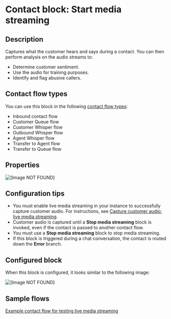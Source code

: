 # Contact block: Start media streaming<a name="start-media-streaming"></a>

## Description<a name="start-media-streaming-description"></a>

Captures what the customer hears and says during a contact\. You can then perform analysis on the audio streams to:
+ Determine customer sentiment\.
+ Use the audio for training purposes\.
+ Identify and flag abusive callers\.

## Contact flow types<a name="start-media-streaming-types"></a>

You can use this block in the following [contact flow types](create-contact-flow.md#contact-flow-types):
+ Inbound contact flow
+ Customer Queue flow
+ Customer Whisper flow
+ Outbound Whisper flow
+ Agent Whisper flow
+ Transfer to Agent flow
+ Transfer to Queue flow

## Properties<a name="start-media-streaming-properties"></a>

![\[Image NOT FOUND\]](http://docs.aws.amazon.com/connect/latest/adminguide/images/start-media-streaming.png)

## Configuration tips<a name="start-media-streaming-tips"></a>
+ You must enable live media streaming in your instance to successfully capture customer audio\. For instructions, see [Capture customer audio: live media streaming](customer-voice-streams.md)\.
+ Customer audio is captured until a **Stop media streaming** block is invoked, even if the contact is passed to another contact flow\.
+ You must use a **Stop media streaming** block to stop media streaming\.
+ If this block is triggered during a chat conversation, the contact is routed down the **Error** branch\.

## Configured block<a name="start-media-streaming-configured"></a>

When this block is configured, it looks similar to the following image:

![\[Image NOT FOUND\]](http://docs.aws.amazon.com/connect/latest/adminguide/images/start-media-streaming-configured.png)

## Sample flows<a name="start-media-streaming-samples"></a>

[Example contact flow for testing live media streaming](use-media-streams-blocks.md) 
